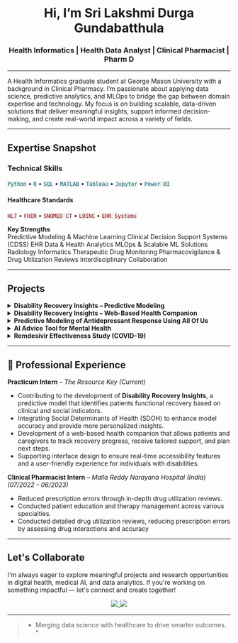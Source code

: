 

<h1 align="center"> Hi, I’m Sri Lakshmi Durga Gundabatthula</h1>
<h3 align="center">Health Informatics | Health Data Analyst | Clinical Pharmacist | Pharm D</h3>


---

A Health Informatics graduate student at George Mason University with a background in Clinical Pharmacy. I’m passionate about applying data science, predictive analytics, and MLOps to bridge the gap between domain expertise and technology. My focus is on building scalable, data-driven solutions that deliver meaningful insights, support informed decision-making, and create real-world impact across a variety of fields.



---

## Expertise Snapshot

<h3> Technical Skills</h3>
<p>
  <code style="background-color:#f0f0f0; color:#005f73;">Python</code> •
  <code style="background-color:#f0f0f0; color:#005f73;">R</code> •
  <code style="background-color:#f0f0f0; color:#005f73;">SQL</code> •
  <code style="background-color:#f0f0f0; color:#005f73;">MATLAB</code> •
  <code style="background-color:#f0f0f0; color:#005f73;">Tableau</code> •
  <code style="background-color:#f0f0f0; color:#005f73;">Jupyter</code> •
  <code style="background-color:#f0f0f0; color:#005f73;">Power BI</code>
</p>

<h4> Healthcare Standards</h4>
<p>
  <code style="background-color:#f0f0f0; color:#8b0000;">HL7</code> •
  <code style="background-color:#f0f0f0; color:#8b0000;">FHIR</code> •
  <code style="background-color:#f0f0f0; color:#8b0000;">SNOMED CT</code> •
  <code style="background-color:#f0f0f0; color:#8b0000;">LOINC</code> •
  <code style="background-color:#f0f0f0; color:#8b0000;">EHR Systems</code>
</p>

**Key Strengths**  
Predictive Modeling & Machine Learning
Clinical Decision Support Systems (CDSS)
EHR Data & Health Analytics
MLOps & Scalable ML Solutions
Radiology Informatics
Therapeutic Drug Monitoring
Pharmacovigilance & Drug Utilization Reviews
Interdisciplinary Collaboration

---

## Projects

<details>
<summary><strong>Disability Recovery Insights – Predictive Modeling</strong></summary>
<br>
A predictive model that identifies patients functional recovery based on clinical and social indicators. Integrating Social Determinants of Health (SDOH) to enhance accuracy and improve personalized care strategies.
</details>

<details>
<summary><strong>Disability Recovery Insights – Web-Based Health Companion</strong></summary>
<br>
Designing a personalized, web-based tool for patients to manage Activities Of Daily Living and receive tailored support. Interface development to ensure accessibility and real-time interaction for individuals with disabilities.
</details>

<details>
<summary><strong> Predictive Modeling of Antidepressant Response Using All Of Us</strong></summary>
<br>
Designed and implemented LASSO and logistic regression models using the All of Us research database to predict antidepressant efficacy across diverse populations. Analyzed patient history and clinical notes to identify key predictors, improving response accuracy and supporting data-driven treatment decisions.
</details>

<details>
<summary><strong> AI Advice Tool for Mental Health</strong></summary>
<br>
Developed an AI-powered recommendation system using simulated clinical data to provide personalized antidepressant suggestions. Applied advanced regression modeling techniques to support more precise, data-driven treatment strategies in mental health care.
</details>

<details>
<summary><strong> Remdesivir Effectiveness Study (COVID-19)</strong></summary>
<br>
Led a prospective clinical study evaluating Remdesivir’s real-world effectiveness and trends in Covid-19 patient recovery across multi-specialty care.
</details>

---

## 🏥 Professional Experience

**Practicum Intern** – *The Resource Key (Current)*  
- Contributing to the development of **Disability Recovery Insights**, a predictive model that identifies patients functional recovery based on clinical and social indicators.  
- Integrating Social Determinants of Health (SDOH) to enhance model accuracy and provide more personalized insights.  
- Development of a web-based health companion that allows patients and caregivers to track recovery progress, receive tailored support, and plan next steps.   
- Supporting interface design to ensure real-time accessibility features and a user-friendly experience for individuals with disabilities.

**Clinical Pharmacist Intern** – *Malla Reddy Narayana Hospital (India)(07/2022 - 06/2023)*  
- Reduced prescription errors through in-depth drug utilization reviews.  
- Conducted patient education and therapy management across various specialties.
- Conducted detailed drug utilization reviews, reducing prescription errors by assessing drug 
interactions and accuracy 

---

##  Let's Collaborate
I'm always eager to explore meaningful projects and research opportunities in digital health, medical AI, and data analytics. If you're working on something impactful — let's connect and create together!

<p align="center">
  <a href="https://www.linkedin.com/in/sri-lakshmi-durga-gundabatthula-713255289" target="_blank">
    <img src="https://img.shields.io/badge/LinkedIn-0077B5?style=for-the-badge&logo=linkedin&logoColor=white" />
  </a>
  <a href="mailto:gdurga762@gmail.com">
  <img src="https://img.shields.io/badge/Gmail-D14836?style=for-the-badge&logo=gmail&logoColor=white" />
</a>

---

> * Merging data science with healthcare to drive smarter outcomes. *
